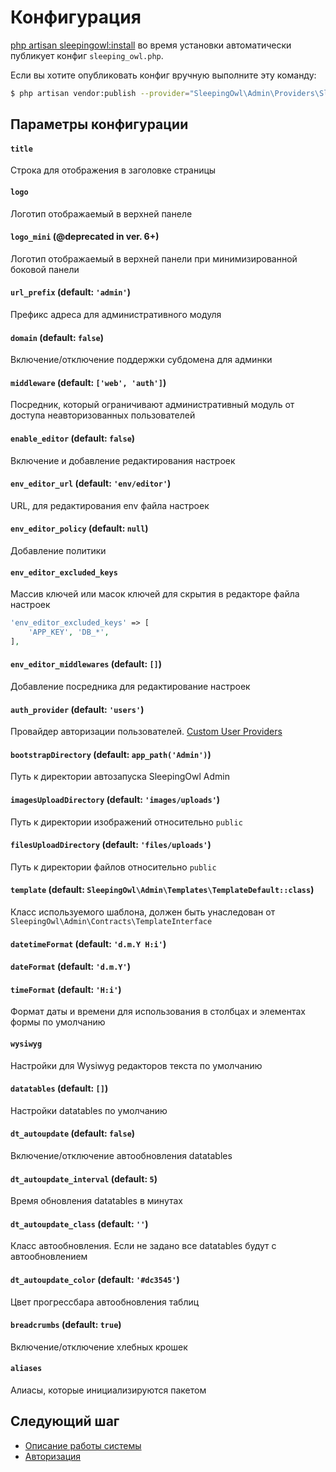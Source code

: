 # Конфигурация

[php artisan sleepingowl:install](installation#artisan) во время установки автоматически публикует конфиг `sleeping_owl.php`.

Если вы хотите опубликовать конфиг вручную выполните эту команду:
```bash
$ php artisan vendor:publish --provider="SleepingOwl\Admin\Providers\SleepingOwlServiceProvider" --tag="config"
```

## Параметры конфигурации

#### `title`
Строка для отображения в заголовке страницы

#### `logo`
Логотип отображаемый в верхней панеле

#### `logo_mini` (@deprecated in ver. 6+)
Логотип отображаемый в верхней панели при минимизированной боковой панели

#### `url_prefix` (default: `'admin'`)
Префикс адреса для административного модуля

#### `domain` (default: `false`)
Включение/отключение поддержки субдомена для админки

#### `middleware` (default: `['web', 'auth']`)
Посредник, который ограничивают административный модуль от доступа неавторизованных пользователей

#### `enable_editor` (default: `false`)
Включение и добавление редактирования настроек

#### `env_editor_url` (default: `'env/editor'`)
URL, для редактирования env файла настроек

#### `env_editor_policy` (default: `null`)
Добавление политики

#### `env_editor_excluded_keys`
Массив ключей или масок ключей для скрытия в редакторе файла настроек
```php
'env_editor_excluded_keys' => [
    'APP_KEY', 'DB_*',
],
```

#### `env_editor_middlewares` (default: `[]`)
Добавление посредника для редактирование настроек

#### `auth_provider` (default: `'users'`)
Провайдер авторизации пользователей. [Custom User Providers](https://laravel.com/docs/authentication#adding-custom-user-providers)

#### `bootstrapDirectory` (default: `app_path('Admin')`)
Путь к директории автозапуска SleepingOwl Admin

#### `imagesUploadDirectory` (default: `'images/uploads'`)
Путь к директории изображений относительно `public`

#### `filesUploadDirectory` (default: `'files/uploads'`)
Путь к директории файлов относительно `public`

#### `template` (default: `SleepingOwl\Admin\Templates\TemplateDefault::class`)
Класс используемого шаблона, должен быть унаследован от `SleepingOwl\Admin\Contracts\TemplateInterface`

#### `datetimeFormat` (default: `'d.m.Y H:i'`)
#### `dateFormat` (default: `'d.m.Y'`)
#### `timeFormat` (default: `'H:i'`)
Формат даты и времени для использования в столбцах и элементах формы по умолчанию

#### `wysiwyg`
Настройки для Wysiwyg редакторов текста по умолчанию

#### `datatables` (default: `[]`)
Настройки datatables по умолчанию

#### `dt_autoupdate` (default: `false`)
Включение/отключение автообновления datatables

#### `dt_autoupdate_interval` (default: `5`)
Время обновления datatables в минутах

#### `dt_autoupdate_class` (default: `''`)
Класс автообновления. Если не задано все datatables будут с автообновлением

#### `dt_autoupdate_color` (default: `'#dc3545'`)
Цвет прогрессбара автообновления таблиц

#### `breadcrumbs` (default: `true`)
Включение/отключение хлебных крошек

#### `aliases`
Алиасы, которые инициализируются пакетом


## Следующий шаг
- [Описание работы системы](global)
- [Авторизация](authentication)
